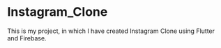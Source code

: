 # Instagram_Clone
This is my project, in which I have created Instagram Clone using Flutter and Firebase.
